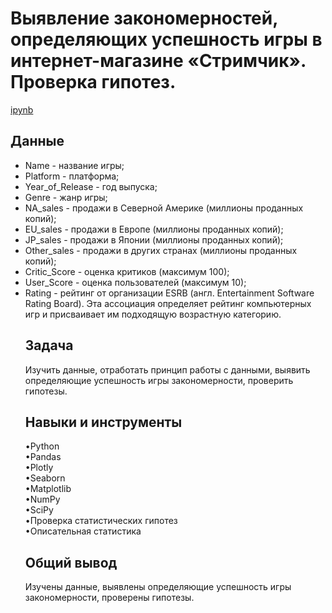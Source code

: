<a name="lists"><h1>Выявление закономерностей, определяющих успешность игры в интернет-магазине «Стримчик». Проверка гипотез.</h1></a>
[ipynb](https://github.com/natashkaau/portfolio/tree/main/14.%20Identifying%20patterns%20of%20game%20success/project_14.ipynb)  
<a name="lists"><h2>Данные</h2></a>
- Name - название игры;  
- Platform - платформа;  
- Year_of_Release - год выпуска;  
- Genre - жанр игры;  
- NA_sales - продажи в Северной Америке (миллионы проданных копий);  
- EU_sales - продажи в Европе (миллионы проданных копий);  
- JP_sales - продажи в Японии (миллионы проданных копий);  
- Other_sales - продажи в других странах (миллионы проданных копий);  
- Critic_Score - оценка критиков (максимум 100);  
- User_Score - оценка пользователей (максимум 10);  
- Rating - рейтинг от организации ESRB (англ. Entertainment Software Rating Board). Эта ассоциация определяет рейтинг
компьютерных игр и присваивает им подходящую возрастную категорию.     
<a name="lists"><h2>Задача</h2></a>
Изучить данные, отработать принцип работы с данными, выявить определяющие успешность игры закономерности, проверить гипотезы.
<a name="lists"><h2>Навыки и инструменты</h2></a>
•Python  
•Pandas  
•Plotly  
•Seaborn  
•Matplotlib  
•NumPy  
•SciPy  
•Проверка статистических гипотез  
•Описательная статистика  
<a name="lists"><h2>Общий вывод</h2></a>
Изучены данные, выявлены определяющие успешность игры закономерности, проверены гипотезы.
